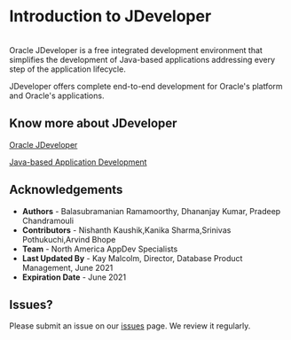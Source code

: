 # Introduction to JDeveloper
<br>
Oracle JDeveloper is a free integrated development environment that simplifies the development of Java-based applications addressing every step of the application lifecycle. 

JDeveloper offers complete end-to-end development for Oracle's platform and Oracle's applications.

[](youtube:63rnCGawF9w)

## Know more about JDeveloper

[Oracle JDeveloper](https://www.oracle.com/application-development/technologies/jdeveloper.html) 

[Java-based Application Development](https://www.oracle.com/application-development/technologies/jdeveloper.html) 


## Acknowledgements

- **Authors** - Balasubramanian Ramamoorthy, Dhananjay Kumar, Pradeep Chandramouli
- **Contributors** - Nishanth Kaushik,Kanika Sharma,Srinivas Pothukuchi,Arvind Bhope
- **Team** - North America AppDev Specialists
- **Last Updated By** - Kay Malcolm, Director, Database Product Management, June 2021
- **Expiration Date** - June 2021


## Issues?
Please submit an issue on our [issues](https://github.com/oracle/learning-library/issues) page. We review it regularly.


